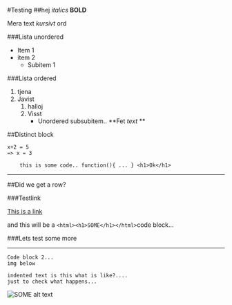 #Testing
##hej
*italics*
**BOLD**

Mera text _kursivt_ ord


###Lista unordered
* Item 1
* item 2
    * Subitem 1

###Lista ordered
1. tjena
2. Javist
    1. halloj
    2.  Visst
        * Unordered subsubitem.. **Fet _text_ **


##Distinct block

```
x+2 = 5
=> x = 3

    this is some code.. function(){ ... } <h1>Ok</h1>

```

***
##Did we get a row?

###Testlink

[This is a link](http://test.se)


and this will be a `<html><h1>SOME</h1></html>`code block...

###Lets test some more
***
```
Code block 2...
img below
```

    indented text is this what is like?....
    just to check what happens...

![SOME alt text](http://www.citifmonline.com/wp-content/uploads/2014/03/Ericsson-Jobs-in-Ghana.png)